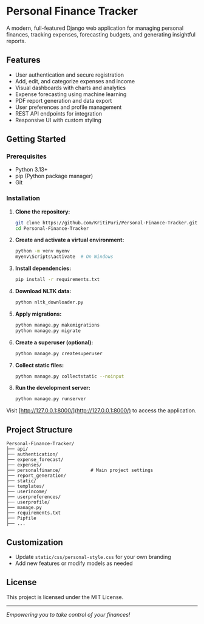 # Personal Finance Tracker

A modern, full-featured Django web application for managing personal finances, tracking expenses, forecasting budgets, and generating insightful reports.

## Features

- User authentication and secure registration
- Add, edit, and categorize expenses and income
- Visual dashboards with charts and analytics
- Expense forecasting using machine learning
- PDF report generation and data export
- User preferences and profile management
- REST API endpoints for integration
- Responsive UI with custom styling

## Getting Started

### Prerequisites
- Python 3.13+
- pip (Python package manager)
- Git

### Installation

1. **Clone the repository:**
   ```bash
   git clone https://github.com/KritiPuri/Personal-Finance-Tracker.git
   cd Personal-Finance-Tracker
   ```
2. **Create and activate a virtual environment:**
   ```bash
   python -m venv myenv
   myenv\Scripts\activate  # On Windows
   ```
3. **Install dependencies:**
   ```bash
   pip install -r requirements.txt
   ```
4. **Download NLTK data:**
   ```bash
   python nltk_downloader.py
   ```
5. **Apply migrations:**
   ```bash
   python manage.py makemigrations
   python manage.py migrate
   ```
6. **Create a superuser (optional):**
   ```bash
   python manage.py createsuperuser
   ```
7. **Collect static files:**
   ```bash
   python manage.py collectstatic --noinput
   ```
8. **Run the development server:**
   ```bash
   python manage.py runserver
   ```

Visit [http://127.0.0.1:8000/](http://127.0.0.1:8000/) to access the application.

## Project Structure

```
Personal-Finance-Tracker/
├── api/
├── authentication/
├── expense_forecast/
├── expenses/
├── personalfinance/           # Main project settings
├── report_generation/
├── static/
├── templates/
├── userincome/
├── userpreferences/
├── userprofile/
├── manage.py
├── requirements.txt
├── Pipfile
├── ...
```

## Customization
- Update `static/css/personal-style.css` for your own branding
- Add new features or modify models as needed

## License
This project is licensed under the MIT License.

---

*Empowering you to take control of your finances!*
